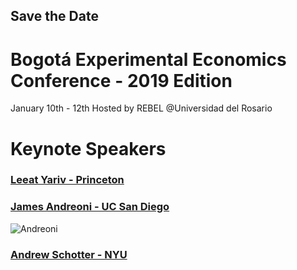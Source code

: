 ## Save the Date

# Bogotá Experimental Economics Conference - 2019 Edition

January 10th - 12th 
Hosted by REBEL @Universidad del Rosario

# Keynote Speakers

### [Leeat Yariv - Princeton](http://lyariv.mycpanel.princeton.edu//)

### [James Andreoni - UC San Diego](http://econweb.ucsd.edu/~jandreon/)
![Andreoni](http://econweb.ucsd.edu/~jandreon/Andreoni%20Photo%20(592x800).jpg)

### [Andrew Schotter - NYU](https://as.nyu.edu/content/nyu-as/as/faculty/andrew-schotter.html)
